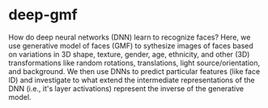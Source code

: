 # deep-gmf
How do deep neural networks (DNN) learn to recognize faces? Here, we use generative model of faces (GMF) to sythesize images of faces based on variations in 3D shape, texture, gender, age, ethnicity, and other (3D) transformations like random rotations, translations, light source/orientation, and background. We then use DNNs to predict particular features (like face ID) and investigate to what extend the intermediate representations of the DNN (i.e., it's layer activations) represent the inverse of the generative model.
